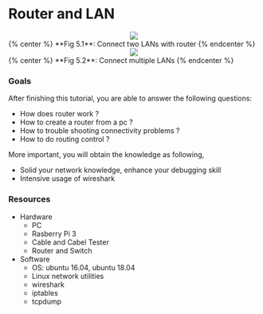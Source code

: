 # Router and LAN

<div style="text-align:center">
<img src="https://www.lucidchart.com/publicSegments/view/3b5b0989-54b1-49ec-925a-0b077dc6cfe3/image.png">
</div>
{% center %} **Fig 5.1**: Connect two LANs with router {% endcenter %}

<div style="text-align:center">
<img src="https://www.lucidchart.com/publicSegments/view/96a6573e-72d5-41ed-8fb4-c41610892139/image.png">
</div>
{% center %} **Fig 5.2**: Connect multiple LANs {% endcenter %}

### Goals
After finishing this tutorial, you are able to answer the following questions:

* How does router work ?
* How to create a router from a pc ?
* How to trouble shooting connectivity problems ?
* How to do routing control ?

More important, you will obtain the knowledge as following,

* Solid your network knowledge, enhance your debugging skill 
* Intensive usage of wireshark

### Resources
* Hardware
    * PC
    * Rasberry Pi 3
    * Cable and Cabel Tester
    * Router and Switch
* Software
    * OS: ubuntu 16.04, ubuntu 18.04
    * Linux network utilities 
    * wireshark
    * iptables
    * tcpdump

